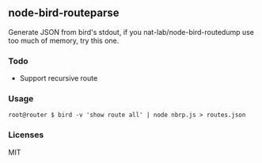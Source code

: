 node-bird-routeparse
---

Generate JSON from bird's stdout, if you nat-lab/node-bird-routedump use too much of memory, try this one.

### Todo

- Support recursive route

### Usage

```
root@router $ bird -v 'show route all' | node nbrp.js > routes.json
```

### Licenses

MIT
